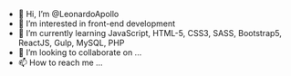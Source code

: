 - 👋 Hi, I’m @LeonardoApollo
- 👀 I’m interested in front-end development
- 🌱 I’m currently learning JavaScript, HTML-5, CSS3, SASS, Bootstrap5, ReactJS, Gulp, MySQL, PHP
- 💞️ I’m looking to collaborate on ...
- 📫 How to reach me ...

<!---
LeonardoApollo/LeonardoApollo is a ✨ special ✨ repository because its `README.md` (this file) appears on your GitHub profile.
You can click the Preview link to take a look at your changes.
--->
